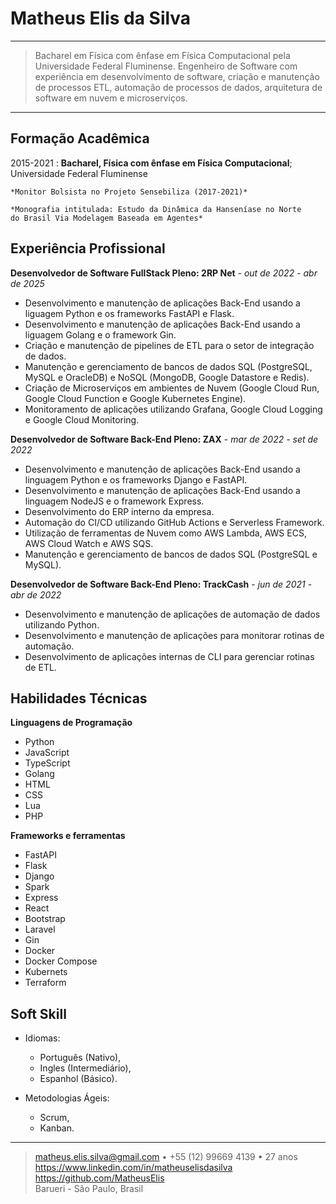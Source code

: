 Matheus Elis da Silva
============

----

>  Bacharel em Física com ênfase em Física Computacional pela
>  Universidade Federal Fluminense. Engenheiro de Software com experiência
>  em desenvolvimento de software, criação e manutenção de processos ETL, 
>  automação de processos de dados, 
>  arquitetura de software em nuvem e microserviços.

----

Formação Acadêmica
---------

2015-2021
:   **Bacharel, Física com ênfase em Física Computacional**; Universidade 
    Federal Fluminense

    *Monitor Bolsista no Projeto Sensebiliza (2017-2021)*

    *Monografia intitulada: Estudo da Dinâmica da Hanseníase no Norte
    do Brasil Via Modelagem Baseada em Agentes*


Experiência Profissional
----------

**Desenvolvedor de Software FullStack Pleno: 2RP Net** - *out de 2022 - abr de 2025*

* Desenvolvimento e manutenção de aplicações Back-End usando a liguagem
  Python e os frameworks FastAPI e Flask.
* Desenvolvimento e manutenção de aplicações Back-End usando a liguagem
  Golang e o framework Gin.
* Criação e manutenção de pipelines de ETL para o setor de integração de dados.
* Manutenção e gerenciamento de bancos de dados SQL (PostgreSQL, MySQL e 
  OracleDB) e NoSQL (MongoDB, Google Datastore e Redis).
* Criação de Microserviços em ambientes de Nuvem (Google Cloud Run, Google 
  Cloud Function e Google Kubernetes Engine).
* Monitoramento de aplicações utilizando Grafana, Google Cloud Logging e 
  Google Cloud Monitoring.


**Desenvolvedor de Software Back-End Pleno: ZAX** - *mar de 2022 - set de 2022*

* Desenvolvimento e manutenção de aplicações Back-End usando a linguagem
  Python e os frameworks Django e FastAPI.
* Desenvolvimento e manutenção de aplicações Back-End usando a linguagem
  NodeJS e o framework Express.
* Desenvolvimento do ERP interno da empresa.
* Automação do CI/CD utilizando GitHub Actions e Serverless Framework.
* Utilização de ferramentas de Nuvem como AWS Lambda, AWS ECS, AWS Cloud Watch
  e AWS SQS.
* Manutenção e gerenciamento de bancos de dados SQL (PostgreSQL e MySQL).


**Desenvolvedor de Software Back-End Pleno: TrackCash** - *jun de 2021 - 
  abr de 2022*

* Desenvolvimento e manutenção de aplicações de automação de dados utilizando
  Python.
* Desenvolvimento e manutenção de aplicações para monitorar rotinas de 
  automação.
* Desenvolvimento de aplicações internas de CLI para gerenciar rotinas de ETL.


Habilidades Técnicas
--------------------

**Linguagens de Programação**

* Python
* JavaScript
* TypeScript
* Golang
* HTML
* CSS
* Lua
* PHP

**Frameworks e ferramentas**

* FastAPI
* Flask
* Django
* Spark
* Express
* React
* Bootstrap
* Laravel
* Gin
* Docker
* Docker Compose
* Kubernets
* Terraform


Soft Skill
----------------------------------------

* Idiomas:

     * Português (Nativo),
     * Ingles (Intermediário),
     * Espanhol (Básico).

* Metodologias Ágeis:

    * Scrum,
    * Kanban.

----

> <matheus.elis.silva@gmail.com> • +55 (12) 99669 4139 • 27 anos\
> <https://www.linkedin.com/in/matheuselisdasilva>\
> <https://github.com/MatheusElis>\
> Barueri - São Paulo, Brasil
